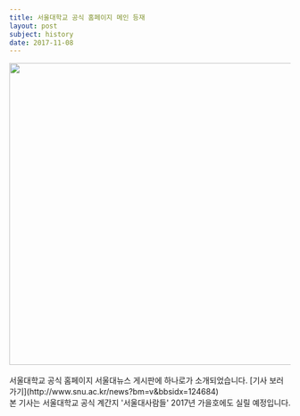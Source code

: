 ```yaml
---
title: 서울대학교 공식 홈페이지 메인 등재
layout: post
subject: history
date: 2017-11-08
---
```

<img src="https://github.com/hsb6350/hanaro.github.io/blob/master/assets/acts/20171108.jpg?raw=true" width="600" height="540"/>
<br/><br/>
서울대학교 공식 홈페이지 서울대뉴스 게시판에 하나로가 소개되었습니다. [기사 보러가기](http://www.snu.ac.kr/news?bm=v&bbsidx=124684) <br/>
본 기사는 서울대학교 공식 계간지 '서울대사람들' 2017년 가을호에도 실릴 예정입니다.

